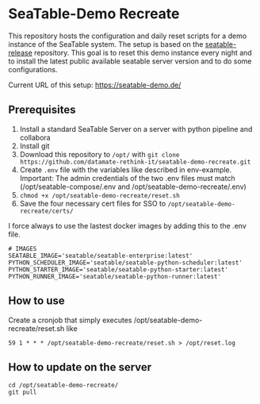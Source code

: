 # SeaTable-Demo Recreate

This repository hosts the configuration and daily reset scripts for a demo instance of the SeaTable system. The setup is based on the [seatable-release](https://github.com/seatable/seatable-release) repository.
This goal is to reset this demo instance every night and to install the latest public available seatable server version and to do some configurations.

Current URL of this setup: https://seatable-demo.de/

## Prerequisites

1. Install a standard SeaTable Server on a server with python pipeline and collabora
2. Install git
3. Download this repository to `/opt/` with `git clone https://github.com/datamate-rethink-it/seatable-demo-recreate.git`
4. Create `.env` file with the variables like described in env-example. Important: The admin credentials of the two .env files must match (/opt/seatable-compose/.env and /opt/seatable-demo-recreate/.env)
5. `chmod +x /opt/seatable-demo-recreate/reset.sh`
6. Save the four necessary cert files for SSO to `/opt/seatable-demo-recreate/certs/`

I force always to use the lastest docker images by adding this to the .env file.

```
# IMAGES
SEATABLE_IMAGE='seatable/seatable-enterprise:latest'
PYTHON_SCHEDULER_IMAGE='seatable/seatable-python-scheduler:latest'
PYTHON_STARTER_IMAGE='seatable/seatable-python-starter:latest'
PYTHON_RUNNER_IMAGE='seatable/seatable-python-runner:latest'
```

## How to use

Create a cronjob that simply executes /opt/seatable-demo-recreate/reset.sh like

```
59 1 * * * /opt/seatable-demo-recreate/reset.sh > /opt/reset.log
```

## How to update on the server

```
cd /opt/seatable-demo-recreate/
git pull
```
